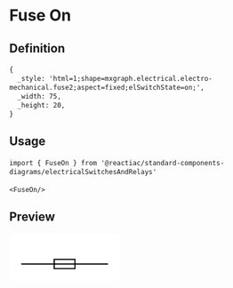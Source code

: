 # Fuse On

## Definition

```
{
  _style: 'html=1;shape=mxgraph.electrical.electro-mechanical.fuse2;aspect=fixed;elSwitchState=on;',
  _width: 75,
  _height: 20,
}
```

## Usage

```
import { FuseOn } from '@reactiac/standard-components-diagrams/electricalSwitchesAndRelays'

<FuseOn/>
```

## Preview

<img src="./fuse-on.png" width="200"/>
